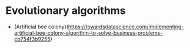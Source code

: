 # Evolutionary algorithms

- (Artificial bee colony)(https://towardsdatascience.com/implementing-artificial-bee-colony-algorithm-to-solve-business-problems-cb754f3b9255)